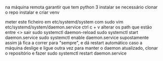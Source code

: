 na máquina remota garantir que tem python 3
instalar se necessário
clonar o repo
instalar e criar venv


meter este ficheiro em etc/systemd/system com
sudo vim etc/systemd/system/daemon.service
ctrl c + v
alterar os path que estão entre <>
sair
sudo systemctl daemon-reload
sudo systemctl start daemon.service
sudo systemctl enable daemon.service
supostamente assim já fica a correr para "sempre", e dá restart automático caso a máquina deslige e ligue outra vez
para manter o daemon atualizado, clonar o repositório e fazer
sudo systemctl restart daemon.service